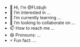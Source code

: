 - 👋 Hi, I’m @FLtdujh
- 👀 I’m interested in ...
- 🌱 I’m currently learning ...
- 💞️ I’m looking to collaborate on ...
- 📫 How to reach me ...
- 😄 Pronouns: ...
- ⚡ Fun fact: ...

<!---
FLtdujh/FLtdujh is a ✨ special ✨ repository because its `README.md` (this file) appears on your GitHub profile.
You can click the Preview link to take a look at your changes.
--->
